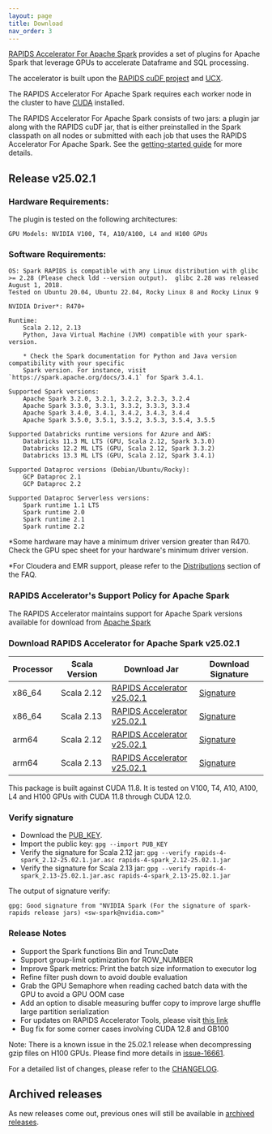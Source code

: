```yaml
---
layout: page
title: Download
nav_order: 3
---
```


[RAPIDS Accelerator For Apache Spark](https://github.com/NVIDIA/spark-rapids) provides a set of
plugins for Apache Spark that leverage GPUs to accelerate Dataframe and SQL processing.

The accelerator is built upon the [RAPIDS cuDF project](https://github.com/rapidsai/cudf) and
[UCX](https://github.com/openucx/ucx/).

The RAPIDS Accelerator For Apache Spark requires each worker node in the cluster to have
[CUDA](https://developer.nvidia.com/cuda-toolkit) installed.

The RAPIDS Accelerator For Apache Spark consists of two jars: a plugin jar along with the RAPIDS
cuDF jar, that is either preinstalled in the Spark classpath on all nodes or submitted with each job
that uses the RAPIDS Accelerator For Apache Spark. See the [getting-started
guide](https://docs.nvidia.com/spark-rapids/user-guide/latest/getting-started/overview.html) for more details.

## Release v25.02.1
### Hardware Requirements:

The plugin is tested on the following architectures:

	GPU Models: NVIDIA V100, T4, A10/A100, L4 and H100 GPUs

### Software Requirements:

    OS: Spark RAPIDS is compatible with any Linux distribution with glibc >= 2.28 (Please check ldd --version output).  glibc 2.28 was released August 1, 2018. 
    Tested on Ubuntu 20.04, Ubuntu 22.04, Rocky Linux 8 and Rocky Linux 9

	NVIDIA Driver*: R470+

	Runtime: 
		Scala 2.12, 2.13
		Python, Java Virtual Machine (JVM) compatible with your spark-version. 

		* Check the Spark documentation for Python and Java version compatibility with your specific 
		Spark version. For instance, visit `https://spark.apache.org/docs/3.4.1` for Spark 3.4.1.

	Supported Spark versions:
		Apache Spark 3.2.0, 3.2.1, 3.2.2, 3.2.3, 3.2.4
		Apache Spark 3.3.0, 3.3.1, 3.3.2, 3.3.3, 3.3.4
		Apache Spark 3.4.0, 3.4.1, 3.4.2, 3.4.3, 3.4.4
		Apache Spark 3.5.0, 3.5.1, 3.5.2, 3.5.3, 3.5.4, 3.5.5
	
	Supported Databricks runtime versions for Azure and AWS:
		Databricks 11.3 ML LTS (GPU, Scala 2.12, Spark 3.3.0)
		Databricks 12.2 ML LTS (GPU, Scala 2.12, Spark 3.3.2)
		Databricks 13.3 ML LTS (GPU, Scala 2.12, Spark 3.4.1)
	
	Supported Dataproc versions (Debian/Ubuntu/Rocky):
		GCP Dataproc 2.1
		GCP Dataproc 2.2
	
	Supported Dataproc Serverless versions:
		Spark runtime 1.1 LTS
		Spark runtime 2.0
		Spark runtime 2.1
		Spark runtime 2.2

*Some hardware may have a minimum driver version greater than R470. Check the GPU spec sheet
for your hardware's minimum driver version.

*For Cloudera and EMR support, please refer to the
[Distributions](https://docs.nvidia.com/spark-rapids/user-guide/latest/faq.html#which-distributions-are-supported) section of the FAQ.

### RAPIDS Accelerator's Support Policy for Apache Spark
The RAPIDS Accelerator maintains support for Apache Spark versions available for download from [Apache Spark](https://spark.apache.org/downloads.html)

### Download RAPIDS Accelerator for Apache Spark v25.02.1

| Processor | Scala Version | Download Jar | Download Signature |
|-----------|---------------|--------------|--------------------|
| x86_64    | Scala 2.12    | [RAPIDS Accelerator v25.02.1](https://repo1.maven.org/maven2/com/nvidia/rapids-4-spark_2.12/25.02.1/rapids-4-spark_2.12-25.02.1.jar) | [Signature](https://repo1.maven.org/maven2/com/nvidia/rapids-4-spark_2.12/25.02.1/rapids-4-spark_2.12-25.02.1.jar.asc) |
| x86_64    | Scala 2.13    | [RAPIDS Accelerator v25.02.1](https://repo1.maven.org/maven2/com/nvidia/rapids-4-spark_2.13/25.02.1/rapids-4-spark_2.13-25.02.1.jar) | [Signature](https://repo1.maven.org/maven2/com/nvidia/rapids-4-spark_2.13/25.02.1/rapids-4-spark_2.13-25.02.1.jar.asc) |
| arm64     | Scala 2.12    | [RAPIDS Accelerator v25.02.1](https://repo1.maven.org/maven2/com/nvidia/rapids-4-spark_2.12/25.02.1/rapids-4-spark_2.12-25.02.1-cuda11-arm64.jar) | [Signature](https://repo1.maven.org/maven2/com/nvidia/rapids-4-spark_2.12/25.02.1/rapids-4-spark_2.12-25.02.1-cuda11-arm64.jar.asc) |
| arm64     | Scala 2.13    | [RAPIDS Accelerator v25.02.1](https://repo1.maven.org/maven2/com/nvidia/rapids-4-spark_2.13/25.02.1/rapids-4-spark_2.13-25.02.1-cuda11-arm64.jar) | [Signature](https://repo1.maven.org/maven2/com/nvidia/rapids-4-spark_2.13/25.02.1/rapids-4-spark_2.13-25.02.1-cuda11-arm64.jar.asc) |

This package is built against CUDA 11.8. It is tested on V100, T4, A10, A100, L4 and H100 GPUs with 
CUDA 11.8 through CUDA 12.0.

### Verify signature
* Download the [PUB_KEY](https://keys.openpgp.org/search?q=sw-spark@nvidia.com).
* Import the public key: `gpg --import PUB_KEY`
* Verify the signature for Scala 2.12 jar:
    `gpg --verify rapids-4-spark_2.12-25.02.1.jar.asc rapids-4-spark_2.12-25.02.1.jar`
* Verify the signature for Scala 2.13 jar:
    `gpg --verify rapids-4-spark_2.13-25.02.1.jar.asc rapids-4-spark_2.13-25.02.1.jar`

The output of signature verify:

	gpg: Good signature from "NVIDIA Spark (For the signature of spark-rapids release jars) <sw-spark@nvidia.com>"

### Release Notes
* Support the Spark functions Bin and TruncDate
* Support group-limit optimization for ROW_NUMBER
* Improve Spark metrics: Print the batch size information to executor log
* Refine filter push down to avoid double evaluation
* Grab the GPU Semaphore when reading cached batch data with the GPU to avoid a GPU OOM case
* Add an option to disable measuring buffer copy to improve large shuffle large partition serialization
* For updates on RAPIDS Accelerator Tools, please visit [this link](https://github.com/NVIDIA/spark-rapids-tools/releases)
* Bug fix for some corner cases involving CUDA 12.8 and GB100

Note: There is a known issue in the 25.02.1 release when decompressing gzip files on H100 GPUs.
Please find more details in [issue-16661](https://github.com/rapidsai/cudf/issues/16661).

For a detailed list of changes, please refer to the
[CHANGELOG](https://github.com/NVIDIA/spark-rapids/blob/main/CHANGELOG.md).

## Archived releases

As new releases come out, previous ones will still be available in [archived releases](./archive.md).
